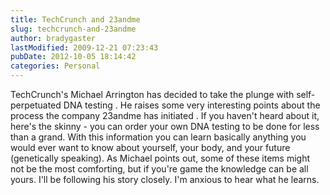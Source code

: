 ```yaml
---
title: TechCrunch and 23andme
slug: techcrunch-and-23andme
author: bradygaster
lastModified: 2009-12-21 07:23:43
pubDate: 2012-10-05 18:14:42
categories: Personal
---
```


<a>TechCrunch&apos;s Michael Arrington has decided to take the plunge with self-perpetuated DNA testing</a> . He raises some very interesting points about
<a>the process the company 23andme has initiated</a> . If you haven&apos;t heard about it, here&apos;s the skinny - you can order your own DNA testing to be done for less than a grand. With this information you can learn basically anything you would ever want to know
about yourself, your body, and your future (genetically speaking). As Michael points out, some of these items might not be the most comforting, but if you&apos;re game the knowledge can be all yours. I&apos;ll be following his story closely. I&apos;m anxious to hear
what he learns.

